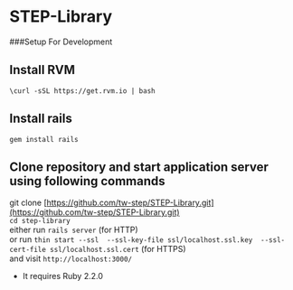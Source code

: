 # STEP-Library

###Setup For Development
## Install RVM
`\curl -sSL https://get.rvm.io | bash`

## Install rails
`gem install rails`

## Clone repository and start application server using following commands
git clone [https://github.com/tw-step/STEP-Library.git](https://github.com/tw-step/STEP-Library.git)
<br/>
`cd step-library`
<br/>
either run `rails server` (for HTTP)
<br/>
or run `thin start --ssl  --ssl-key-file ssl/localhost.ssl.key  --ssl-cert-file ssl/localhost.ssl.cert` (for HTTPS)
<br/>
and visit `http://localhost:3000/`
* It requires Ruby 2.2.0
